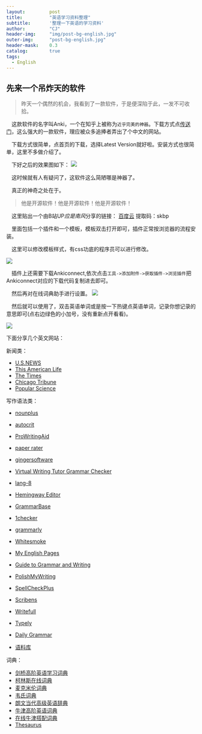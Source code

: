 ```yaml
---
layout: 		post
title: 			"英语学习资料整理"
subtitle: 		'整理一下英语的学习资料'
author: 		"CJ"
header-img: 	"img/post-bg-english.jpg"
outer-img:		"post-bg-english.jpg"
header-mask: 	0.3
catalog: 		true
tags:
  - English
---
```


## 先来一个吊炸天的软件
> 昨天一个偶然的机会，我看到了一款软件，于是便深陷于此，一发不可收拾。

&emsp;这款软件的名字叫Anki，一个在知乎上被称为```近乎完美的神器```。下载方式点[传送门](http://www.ankichina.net/)，这么强大的一款软件，理应被众多追捧者弄出了个中文的网站。  

&emsp;下载方式很简单，点首页的下载，选择Latest Version就好啦。安装方式也很简单，这里不多做介绍了。  

&emsp;下好之后的效果图如下：
![](https://a-photo-store.oss-cn-beijing.aliyuncs.com/in-posts/20200219_english.jpg)


&emsp;这时候就有人有疑问了，这软件这么简陋哪是神器了。


&emsp;真正的神奇之处在于。

> 他是开源软件！他是开源软件！他是开源软件！

&emsp;这里贴出一个由B站UP*应是南风*分享的链接：
[百度云](https://pan.baidu.com/s/1tyvRVj_5-51cClmXPrc8Lw) 提取码：skbp

&emsp;里面包括一个插件和一个模板，模板双击打开即可，插件正常按浏览器的流程安装。

&emsp;这里可以修改模板样式，有css功底的程序员可以进行修改。

![](https://a-photo-store.oss-cn-beijing.aliyuncs.com/in-posts/20200219_anki_card.jpg)

&emsp;插件上还需要下载Ankiconnect,依次点击```工具->添加附件->获取插件->浏览插件```把Ankiconnect对应的下载代码复制进去即可。

&emsp;然后再对在线词典助手进行设置。
![](https://a-photo-store.oss-cn-beijing.aliyuncs.com/in-posts/20200219_anki_card_2.png)

&emsp;然后就可以使用了，双击英语单词或是按一下热键点英语单词，记录你想记录的意思即可(点右边绿色的小加号，没有重新点开看看)。

![](https://a-photo-store.oss-cn-beijing.aliyuncs.com/in-posts/20200219_anki_card_3.png)

下面分享几个英文网站：   

新闻类：  

- [U.S.NEWS](https://www.usnews.com/)  
- [This American Life](https://www.thisamericanlife.org/archive)  
- [The Times](https://www.thetimesinplainenglish.com/)  
- [Chicago Tribune](https://www.chicagotribune.com)  
- [Popular Science](https://www.popsci.com/)  

写作语法类：
  
- [nounplus](https://www.nounplus.net/)  
- [autocrit](https://www.autocrit.com/the-autocrit-story/)    
- [ProWritingAid](https://prowritingaid.com/)  
- [paper rater](https://www.paperrater.com/)  
- [gingersoftware](http://t.cn/Rq7SAzo)  
- [Virtual Writing Tutor Grammar Checker](http://virtualwritingtutor.com/)  
- [lang-8](https://lang-8.com/)  
- [Hemingway Editor](http://t.cn/8Fp9Zk7)
- [GrammarBase](http://www.grammarbase.com/)  
- [1checker](http://www.1checker.com/)  
- [grammarly](https://www.grammarly.com/)  
- [Whitesmoke](http://www.whitesmoke.com)  
- [My English Pages](https://www.myenglishpages.com/)  
- [Guide to Grammar and Writing](http://guidetogrammar.org/grammar/index.htm)    
- [PolishMyWriting](http://www.polishmywriting.com/)    
- [SpellCheckPlus](http://spellcheckplus.com/)  
- [Scribens](https://www.scribens.com/)  
- [Writefull](https://writefullapp.com/)  
- [Typely](https://typely.com/)  
- [Daily Grammar](http://www.dailygrammar.com/)  

- [语料库](https://www.english-corpora.org/)

词典：

- [剑桥高阶英语学习词典](https://dictionary.cambridge.org/)  
- [柯林斯在线词典](https://www.collinsdictionary.com)  
- [麦克米伦词典](https://www.macmillandictionary.com)  
- [韦氏词典](http://learnersdictionary.com/)
- [朗文当代高级英语辞典](https://www.ldoceonline.com)
- [牛津高阶英语词典](https://www.oxfordlearnersdictionaries.com/)  
- [在线牛津搭配词典](Collocationdictionary.freedicts.com)
- [Thesaurus](https://www.thesaurus.com/)
